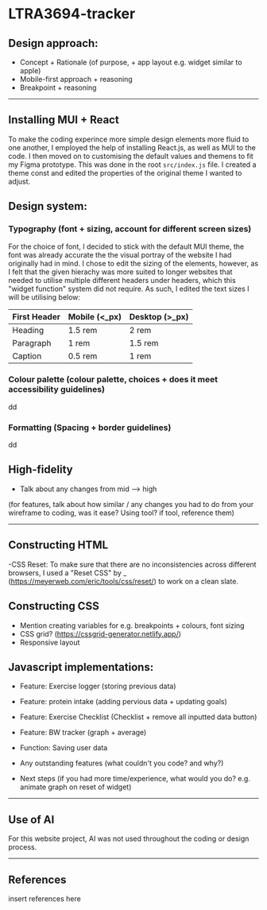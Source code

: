 # LTRA3694-tracker
## Design approach:
- Concept + Rationale (of purpose, + app layout e.g. widget similar to apple)
- Mobile-first approach + reasoning
- Breakpoint + reasoning

___
## Installing MUI + React
To make the coding experince more simple design elements more fluid to one another, I employed the help of installing React.js, as well as MUI to the code. I then moved on to customising the default values and themens to fit my Figma prototype. This was done in the root ```src/index.js``` file. I created a theme const and edited the properties of the original theme I wanted to adjust.

## Design system:
### Typography (font + sizing, account for different screen sizes)
For the choice of font, I decided to stick with the default MUI theme, the font was already accurate the the visual portray of the website I had originally had in mind. I chose to edit the sizing of the elements, however, as I felt that the given hierachy was more suited to longer websites that needed to utilise multiple different headers under headers, which this "widget function" system did not require. As such, I edited the text sizes I will be utilising below:

| First Header  | Mobile (<_px) | Desktop (>_px)| 
| ------------- | ------------- | ------------- |
|    Heading    | 1.5 rem  | 2 rem  |
|   Paragraph   | 1 rem  | 1.5 rem  |
|    Caption    | 0.5 rem  | 1 rem  |

### Colour palette (colour palette, choices + does it meet accessibility guidelines)
dd

### Formatting (Spacing + border guidelines)
dd

## High-fidelity
- Talk about any changes from mid --> high

(for features, talk about how similar / any changes you had to do from your wireframe to coding, was it ease? Using tool? if tool, reference them)

___

## Constructing HTML
-CSS Reset: To make sure that there are no inconsistencies across different browsers, I used a "Reset CSS" by _ (https://meyerweb.com/eric/tools/css/reset/) to work on a clean slate.

## Constructing CSS
- Mention creating variables for e.g. breakpoints + colours, font sizing
- CSS grid? (https://cssgrid-generator.netlify.app/)
- Responsive layout

## Javascript implementations:
- Feature: Exercise logger (storing previous data)
- Feature: protein intake (adding pervious data + updating goals)
- Feature: Exercise Checklist (Checklist + remove all inputted data button)
- Feature: BW tracker (graph + average)

- Function: Saving user data

- Any outstanding features (what couldn't you code? and why?)
- Next steps (if you had more time/experience, what would you do? e.g. animate graph on reset of widget)

___

## Use of AI
For this website project, AI was not used throughout the coding or design process.
___

## References
insert references here




